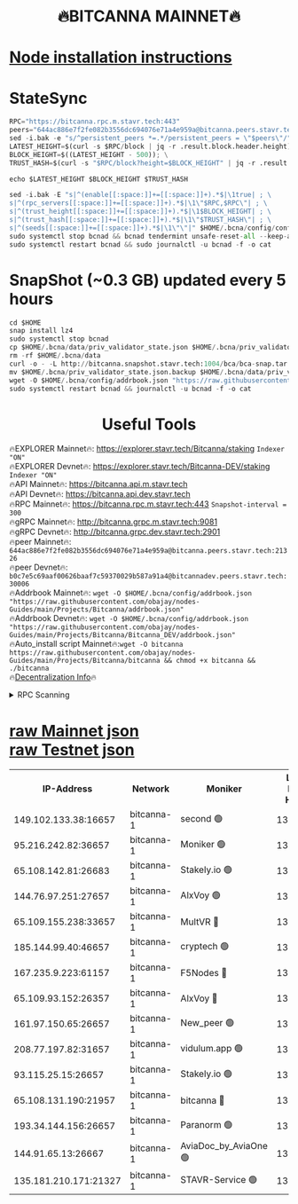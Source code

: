 <h1 align="center"> 🔥BITCANNA MAINNET🔥</h1>


[Node installation instructions](https://github.com/obajay/nodes-Guides/tree/main/Projects/Bitcanna)
=

# StateSync
```python
RPC="https://bitcanna.rpc.m.stavr.tech:443"
peers="644ac886e7f2fe082b3556dc694076e71a4e959a@bitcanna.peers.stavr.tech:21326"
sed -i.bak -e "s/^persistent_peers *=.*/persistent_peers = \"$peers\"/" $HOME/.bcna/config/config.toml
LATEST_HEIGHT=$(curl -s $RPC/block | jq -r .result.block.header.height); \
BLOCK_HEIGHT=$((LATEST_HEIGHT - 500)); \
TRUST_HASH=$(curl -s "$RPC/block?height=$BLOCK_HEIGHT" | jq -r .result.block_id.hash)

echo $LATEST_HEIGHT $BLOCK_HEIGHT $TRUST_HASH

sed -i.bak -E "s|^(enable[[:space:]]+=[[:space:]]+).*$|\1true| ; \
s|^(rpc_servers[[:space:]]+=[[:space:]]+).*$|\1\"$RPC,$RPC\"| ; \
s|^(trust_height[[:space:]]+=[[:space:]]+).*$|\1$BLOCK_HEIGHT| ; \
s|^(trust_hash[[:space:]]+=[[:space:]]+).*$|\1\"$TRUST_HASH\"| ; \
s|^(seeds[[:space:]]+=[[:space:]]+).*$|\1\"\"|" $HOME/.bcna/config/config.toml
sudo systemctl stop bcnad && bcnad tendermint unsafe-reset-all --keep-addr-book
sudo systemctl restart bcnad && sudo journalctl -u bcnad -f -o cat
```
# SnapShot (~0.3 GB) updated every 5 hours
```python
cd $HOME
snap install lz4
sudo systemctl stop bcnad
cp $HOME/.bcna/data/priv_validator_state.json $HOME/.bcna/priv_validator_state.json.backup
rm -rf $HOME/.bcna/data
curl -o - -L http://bitcanna.snapshot.stavr.tech:1004/bca/bca-snap.tar.lz4 | lz4 -c -d - | tar -x -C $HOME/.bcna --strip-components 2
mv $HOME/.bcna/priv_validator_state.json.backup $HOME/.bcna/data/priv_validator_state.json
wget -O $HOME/.bcna/config/addrbook.json "https://raw.githubusercontent.com/obajay/nodes-Guides/main/Projects/Bitcanna/addrbook.json"
sudo systemctl restart bcnad && journalctl -u bcnad -f -o cat
```

 <h1 align="center"> Useful Tools</h1>

🔥EXPLORER Mainnet🔥:    https://explorer.stavr.tech/Bitcanna/staking          `Indexer "ON"` \
🔥EXPLORER Devnet🔥:     https://explorer.stavr.tech/Bitcanna-DEV/staking     `Indexer "ON"` \
🔥API Mainnet🔥:         https://bitcanna.api.m.stavr.tech \
🔥API Devnet🔥:          https://bitcanna.api.dev.stavr.tech \
🔥RPC Mainnet🔥:         https://bitcanna.rpc.m.stavr.tech:443         `Snapshot-interval = 300` \
🔥gRPC Mainnet🔥:        http://bitcanna.grpc.m.stavr.tech:9081 \
🔥gRPC Devnet🔥:         http://bitcanna.grpc.dev.stavr.tech:2901 \
🔥peer Mainnet🔥:        `644ac886e7f2fe082b3556dc694076e71a4e959a@bitcanna.peers.stavr.tech:21326` \
🔥peer Devnet🔥:         `b0c7e5c69aaf00626baaf7c59370029b587a91a4@bitcannadev.peers.stavr.tech:30006` \
🔥Addrbook Mainnet🔥:    ```wget -O $HOME/.bcna/config/addrbook.json "https://raw.githubusercontent.com/obajay/nodes-Guides/main/Projects/Bitcanna/addrbook.json"``` \
🔥Addrbook Devnet🔥:    ```wget -O $HOME/.bcna/config/addrbook.json "https://raw.githubusercontent.com/obajay/nodes-Guides/main/Projects/Bitcanna/Bitcanna_DEV/addrbook.json"``` \
🔥Auto_install script Mainnet🔥:```wget -O bitcanna https://raw.githubusercontent.com/obajay/nodes-Guides/main/Projects/Bitcanna/bitcanna && chmod +x bitcanna && ./bitcanna``` \
🔥[Decentralization Info](https://github.com/obajay/StateSync-snapshots/tree/main/Projects/Bitcanna/Decentralization)🔥


<details>
<summary>RPC Scanning</summary>

<h2 align="center"> We scan nodes in real time every 4 hours. And we provide the final result of RPC endpoints.
We cannot influence the operation of these nodes in any way. </h2>


```python
If Voting Power is higher than 0 --> then the Node is a validator of the network and may be subject to attack and be a potential threat to the chain.
```
```python
We marked such validators with a red symbol
```

</details>

[raw Mainnet json](https://rpc-check.bcam.stavr.tech/bcam/rpc-bcam-result.json) \
[raw Testnet json](https://github.com/obajay/StateSync-snapshots/tree/main/Projects/Bitcanna/Rpc-Check-Testnet)
=



<table><tr><th>IP-Address</th><th>Network</th><th>Moniker</th><th>Latest Block Height</th><th>Earliest Block Height</th><th>Catching Up</th><th>Tx Index</th><th>Voting Power</th><th>Scan Time</th></tr><tr><td>149.102.133.38:16657</td><td>bitcanna-1</td><td>second 🟢</td><td>13107511</td><td>1</td><td>False</td><td>on</td><td>0</td><td>2024-03-21T08:39:19.388836648UTC</td></tr><tr><td>95.216.242.82:36657</td><td>bitcanna-1</td><td>Moniker 🟢</td><td>13107500</td><td>5776907</td><td>False</td><td>on</td><td>0</td><td>2024-03-21T08:38:13.761241177UTC</td></tr><tr><td>65.108.142.81:26683</td><td>bitcanna-1</td><td>Stakely.io 🟢</td><td>13107504</td><td>6152001</td><td>False</td><td>on</td><td>0</td><td>2024-03-21T08:38:36.983007693UTC</td></tr><tr><td>144.76.97.251:27657</td><td>bitcanna-1</td><td>AlxVoy 🟢</td><td>13107509</td><td>8805201</td><td>False</td><td>on</td><td>0</td><td>2024-03-21T08:39:08.847215976UTC</td></tr><tr><td>65.109.155.238:33657</td><td>bitcanna-1</td><td>MultVR 🔴</td><td>13107505</td><td>9933415</td><td>False</td><td>on</td><td>352664</td><td>2024-03-21T08:38:44.561764377UTC</td></tr><tr><td>185.144.99.40:46657</td><td>bitcanna-1</td><td>cryptech 🟢</td><td>13107499</td><td>11528001</td><td>False</td><td>on</td><td>0</td><td>2024-03-21T08:38:09.371053466UTC</td></tr><tr><td>167.235.9.223:61157</td><td>bitcanna-1</td><td>F5Nodes 🔴</td><td>13107506</td><td>12084001</td><td>False</td><td>on</td><td>570</td><td>2024-03-21T08:38:48.860662340UTC</td></tr><tr><td>65.109.93.152:26357</td><td>bitcanna-1</td><td>AlxVoy 🔴</td><td>13107511</td><td>12109301</td><td>False</td><td>on</td><td>1391929</td><td>2024-03-21T08:39:19.973734800UTC</td></tr><tr><td>161.97.150.65:26657</td><td>bitcanna-1</td><td>New_peer 🟢</td><td>13107504</td><td>12254001</td><td>False</td><td>on</td><td>0</td><td>2024-03-21T08:38:37.282812511UTC</td></tr><tr><td>208.77.197.82:31657</td><td>bitcanna-1</td><td>vidulum.app 🟢</td><td>13107504</td><td>12386934</td><td>False</td><td>on</td><td>0</td><td>2024-03-21T08:38:40.112888372UTC</td></tr><tr><td>93.115.25.15:26657</td><td>bitcanna-1</td><td>Stakely.io 🟢</td><td>13107503</td><td>13004569</td><td>False</td><td>on</td><td>0</td><td>2024-03-21T08:38:32.613906300UTC</td></tr><tr><td>65.108.131.190:21957</td><td>bitcanna-1</td><td>bitcanna 🔴</td><td>13107507</td><td>13007507</td><td>False</td><td>on</td><td>420060</td><td>2024-03-21T08:38:53.239161360UTC</td></tr><tr><td>193.34.144.156:26657</td><td>bitcanna-1</td><td>Paranorm 🟢</td><td>13107507</td><td>13042501</td><td>False</td><td>on</td><td>0</td><td>2024-03-21T08:38:55.511892665UTC</td></tr><tr><td>144.91.65.13:26667</td><td>bitcanna-1</td><td>AviaDoc_by_AviaOne 🟢</td><td>13107508</td><td>13101601</td><td>False</td><td>on</td><td>0</td><td>2024-03-21T08:39:04.257909481UTC</td></tr><tr><td>135.181.210.171:21327</td><td>bitcanna-1</td><td>STAVR-Service 🟢</td><td>13107509</td><td>13104001</td><td>False</td><td>on</td><td>0</td><td>2024-03-21T08:39:08.631224889UTC</td></tr></table>

